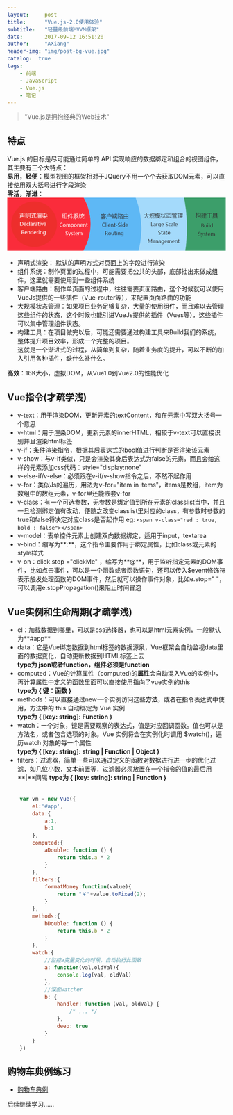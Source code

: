 ```yaml
---
layout:     post
title:      "Vue.js-2.0使用体验"
subtitle:   "轻量级前端MVVM框架"
date:       2017-09-12 16:51:20
author:     "AXiang"
header-img: "img/post-bg-vue.jpg"
catalog:  true
tags:
    - 前端
    - JavaScript
    - Vue.js
    - 笔记
---
```


> "Vue.js是拥抱经典的Web技术"

## 特点
Vue.js 的目标是尽可能通过简单的 API 实现响应的数据绑定和组合的视图组件，其主要有三个大特点：      
**易用，轻便**：模型视图的框架相对于JQuery不用一个个去获取DOM元素，可以直接使用双大括号进行字段渲染    
**零活，渐进**：
![渐进式过程](/img/in-post/post-note/vue-1709_1.png) 
- 声明式渲染： 默认的声明方式对页面上的字段进行渲染
- 组件系统：制作页面的过程中，可能需要把公共的头部，底部抽出来做成组件，这里就需要使用到一些组件系统
- 客户端路由：制作单页面的过程中，往往需要页面路由，这个时候就可以使用VueJs提供的一些插件（Vue-router等），来配置页面路由的功能
- 大规模状态管理：如果项目业务足够复杂，大量的使用组件，而且难以去管理这些组件的状态，这个时候也能引进VueJs提供的插件（Vues等），这些插件可以集中管理组件状态。
- 构建工具：在项目做完以后，可能还需要通过构建工具来Build我们的系统，整体提升项目效率，形成一个完整的项目。   
这就是一个渐进式的过程，从简单到复杂，随着业务度的提升，可以不断的加入引用各种插件，缺什么补什么。    

**高效**：16K大小，虚拟DOM，从Vue1.0到Vue2.0的性能优化 

## Vue指令(才疏学浅)
- v-text：用于渲染DOM，更新元素的textContent，和在元素中写双大括号一个意思 
- v-html：用于渲染DOM，更新元素的innerHTML，相较于v-text可以直接识别并且渲染html标签
- v-if：条件渲染指令，根据其后表达式的bool值进行判断是否渲染该元素
- v-show：与v-if类似，只是会渲染其身后表达式为false的元素，而且会给这样的元素添加css代码：style="display:none"
- v-else-if/v-else：必须跟在v-if/v-show指令之后，不然不起作用
- v-for：类似Js的遍历，用法为v-for="item in items"，items是数组，item为数组中的数组元素，v-for里还能嵌套v-for
- v-class：有一个可选参数，无参数是绑定值到所在元素的classlist当中，并且一旦检测绑定值有改动，便随之改变classlist里对应的class，有参数时参数的true和false将决定对应class是否起作用 eg: `<span v-class="red : true, bold : false"></span>`  
- v-model：表单控件元素上创建双向数据绑定，适用于input，textarea
- v-bind：缩写为**:**，这个指令主要作用于绑定属性，比如class或元素的style样式
- v-on：click.stop ="clickMe" ，缩写为**@**，用于监听指定元素的DOM事件，比如点击事件，可以是一个函数或者函数语句，还可以传入$event修饰符表示触发处理函数的DOM事件，然后就可以操作事件对象，比如e.stop=" "，可以调用e.stopPropagation()来阻止时间冒泡

## Vue实例和生命周期(才疏学浅)
- el：加载数据到哪里，可以是css选择器，也可以是html元素实例，一般默认为**#app**
- data：它是Vue绑定数据到html标签的数据源泉，Vue框架会自动监视data里面的数据变化，自动更新数据到HTML标签上去     
**type为 json或者function，组件必须是function**
- computed：Vue的计算属性（computed)的**属性**会自动混入Vue的实例中，再计算属性中定义的函数里面可以直接使用指向了vue实例的this     
**type为 { 键：函数 }**
- methods：可以直接通过new一个实例访问这些**方法**，或者在指令表达式中使用，方法中的 this 自动绑定为 Vue 实例     
**type为 { [key: string]: Function }**
- watch：一个对象，键是需要观察的表达式，值是对应回调函数。值也可以是方法名，或者包含选项的对象。Vue 实例将会在实例化时调用 $watch()，遍历watch 对象的每一个属性     
**type为 { [key: string]: string | Function | Object }**        
- filters：过滤器，简单一些可以通过定义的函数对数据进行进一步的优化过滤，如几位小数，文本前置等，过滤器必须放置在一个指令的值的最后用**|**间隔
**type为 { [key: string]: string | Function }**    

```js

    var vm = new Vue({
        el:'#app',
        data:{
            a:1,
            b:1
        },
        computed:{
            aDouble: function () {
                return this.a * 2
            }
        },    
        filters:{
            formatMoney:function(value){
                return "￥"+value.toFixed(2);
            }
        },
        methods:{
            bDouble: function () {
                return this.b * 2
            }
        },
        watch:{
            //监控a变量变化的时候，自动执行此函数
            a: function(val,oldVal){
                console.log(val, oldVal)
            },
            //深度watcher
            b: {
                handler: function (val, oldVal) { 
                    /* ... */ 
                },
                deep: true
            }
        }
    })

```

## 购物车典例练习
- [购物车典例](http://wangxiang.vip/practice-vuejs/)

后续继续学习……
  

